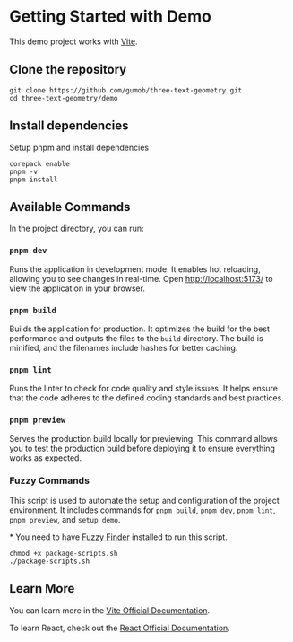 # Getting Started with Demo

This demo project works with [Vite](https://github.com/vitejs/vite).

## Clone the repository

```
git clone https://github.com/gumob/three-text-geometry.git
cd three-text-geometry/demo
```

## Install dependencies

Setup pnpm and install dependencies

```
corepack enable
pnpm -v
pnpm install
```

## Available Commands

In the project directory, you can run:

### `pnpm dev`
Runs the application in development mode. It enables hot reloading, allowing you to see changes in real-time. Open [http://localhost:5173/](http://localhost:5173/) to view the application in your browser.

### `pnpm build`
Builds the application for production. It optimizes the build for the best performance and outputs the files to the `build` directory. The build is minified, and the filenames include hashes for better caching.

### `pnpm lint`
Runs the linter to check for code quality and style issues. It helps ensure that the code adheres to the defined coding standards and best practices.

### `pnpm preview`
Serves the production build locally for previewing. This command allows you to test the production build before deploying it to ensure everything works as expected.


### Fuzzy Commands

This script is used to automate the setup and configuration of the project environment. It includes commands for `pnpm build`, `pnpm dev`, `pnpm lint`, `pnpm preview`, and `setup demo`.

\* You need to have [Fuzzy Finder](https://github.com/junegunn/fzf) installed to run this script.

```
chmod +x package-scripts.sh
./package-scripts.sh
```


## Learn More

You can learn more in the [Vite Official Documentation](https://vitejs.dev/guide/).

To learn React, check out the [React Official Documentation](https://react.dev/reference/react).
